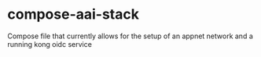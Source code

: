 # compose-aai-stack
Compose file that currently allows for the setup of an appnet network and a running kong oidc service
